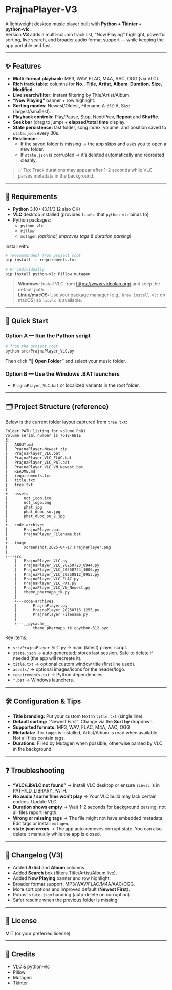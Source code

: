 # PrajnaPlayer‑V3

A lightweight desktop music player built with **Python + Tkinter + python‑vlc**.  
Version **V3** adds a multi‑column track list, “Now Playing” highlight, powerful sorting, live search, and broader audio format support — while keeping the app portable and fast.

---

## ✨ Features

- **Multi‑format playback:** MP3, WAV, FLAC, M4A, AAC, OGG (via VLC).
- **Rich track table:** columns for **No.**, **Title**, **Artist**, **Album**, **Duration**, **Size**, **Modified**.
- **Live search/filter:** instant filtering by Title/Artist/Album.
- **“Now Playing”** banner + row highlight.
- **Sorting modes:** Newest/Oldest, Filename A‑Z/Z‑A, Size (largest/smallest).
- **Playback controls:** Play/Pause, Stop, Next/Prev, **Repeat** and **Shuffle**.
- **Seek bar** (drag to jump) + **elapsed/total time** display.
- **State persistence:** last folder, song index, volume, and position saved to `state.json` every 30s.
- **Resilience:**
  - If the saved folder is missing → the app skips and asks you to open a new folder.
  - If `state.json` is corrupted → it’s deleted automatically and recreated cleanly.

> ✅ Tip: Track durations may appear after 1–2 seconds while VLC parses metadata in the background.

---

## 🧰 Requirements

- **Python** 3.10+ (3.11/3.12 also OK)
- **VLC** desktop installed (provides `libvlc` that `python‑vlc` binds to)
- Python packages:
  - `python-vlc`
  - `Pillow`
  - `mutagen` *(optional, improves tags & duration parsing)*

Install with:

```bash
# (Recommended) from project root
pip install -r requirements.txt

# Or individually
pip install python-vlc Pillow mutagen
```

> **Windows:** Install VLC from https://www.videolan.org/ and keep the default path.  
> **Linux/macOS:** Use your package manager (e.g., `brew install vlc` on macOS) so `libvlc` is available.

---

## 🚀 Quick Start

### Option A — Run the Python script
```bash
# from the project root
python src/PrajnaPlayer_VLC.py
```
Then click **“📁 Open Folder”** and select your music folder.

### Option B — Use the Windows .BAT launchers
- `PrajnaPlayer_VLC.bat` or localized variants in the root folder.

---

## 🗂️ Project Structure (reference)

Below is the current folder layout captured from `tree.txt`:

```
Folder PATH listing for volume RnD1
Volume serial number is 7618-6B1E
E:.
|   ABOUT.md
|   PrajnaPlayer-Newest.zip
|   PrajnaPlayer_VLC.bat
|   PrajnaPlayer_VLC_FLAC.bat
|   PrajnaPlayer_VLC_PAT.bat
|   PrajnaPlayer_VLC_VN_Newest.bat
|   README.md
|   requirements.txt
|   title.txt
|   tree.txt
|   
+---assets
|       nct_icon.ico
|       nct_logo.png
|       phat.jpg
|       phat_duoc_su.jpg
|       phat_duoc_su_2.jpg
|       
+---code-archives
|       PrajnaPlayer.bat
|       PrajnaPlayer_Filename.bat
|       
+---image
|       screenshot.2025-04-17.PrajnaPlayer.png
|       
\---src
    |   PrajnaPlayer_VLC.py
    |   PrajnaPlayer_VLC_20250723_0944.py
    |   PrajnaPlayer_VLC_20250724_1006.py
    |   PrajnaPlayer_VLC_20250812_0953.py
    |   PrajnaPlayer_VLC_FLAC.py
    |   PrajnaPlayer_VLC_PAT.py
    |   PrajnaPlayer_VLC_VN_Newest.py
    |   theme_pharmapp_tk.py
    |   
    +---code-archives
    |       PrajnaPlayer.py
    |       PrajnaPlayer_20250716_1255.py
    |       PrajnaPlayer_Filename.py
    |       
    \---__pycache__
            theme_pharmapp_tk.cpython-312.pyc
```

Key items:
- `src/PrajnaPlayer_VLC.py` → main (latest) player script.
- `state.json` → auto‑generated; stores last session. Safe to delete if needed (the app will recreate it).
- `title.txt` → optional custom window title (first line used).
- `assets/` → optional images/icons for the header/logo.
- `requirements.txt` → Python dependencies.
- `*.bat` → Windows launchers.

---

## 🛠️ Configuration & Tips

- **Title branding:** Put your custom text in `title.txt` (single line).
- **Default sorting:** “Newest First”. Change via the **Sort by** dropdown.
- **Supported formats:** MP3, WAV, FLAC, M4A, AAC, OGG
- **Metadata:** If `mutagen` is installed, Artist/Album is read when available. Not all files contain tags.
- **Durations:** Filled by Mutagen when possible; otherwise parsed by VLC in the background.

---

## ❓ Troubleshooting

- **“VLC/LibVLC not found”** → Install VLC desktop or ensure `libvlc` is in PATH/LD_LIBRARY_PATH.
- **No audio / some files won’t play** → Your VLC build may lack certain codecs. Update VLC.
- **Duration shows empty** → Wait 1–2 seconds for background parsing; not all files report length.
- **Wrong or missing tags** → The file might not have embedded metadata. Edit tags or install `mutagen`.
- **state.json errors** → The app auto‑removes corrupt state. You can also delete it manually while the app is closed.

---

## 🧾 Changelog (V3)

- Added **Artist** and **Album** columns.
- Added **Search** box (filters Title/Artist/Album live).
- Added **Now Playing** banner and row highlight.
- Broader format support: MP3/WAV/FLAC/M4A/AAC/OGG.
- More sort options and improved default (**Newest First**).
- Robust `state.json` handling (auto‑delete on corruption).
- Safer resume when the previous folder is missing.

---

## 📄 License

MIT (or your preferred license).

---

## 🙏 Credits

- VLC & python‑vlc
- Pillow
- Mutagen
- Tkinter
